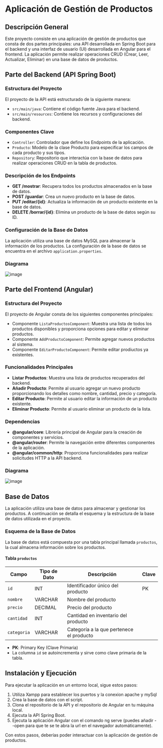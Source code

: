 # Aplicación de Gestión de Productos

## Descripción General

Este proyecto consiste en una aplicación de gestión de productos que consta de dos partes principales: una API desarrollada en Spring Boot para el backend y una interfaz de usuario (UI) desarrollada en Angular para el frontend. La aplicación permite realizar operaciones CRUD (Crear, Leer, Actualizar, Eliminar) en una base de datos de productos.

## Parte del Backend (API Spring Boot)

### Estructura del Proyecto

El proyecto de la API está estructurado de la siguiente manera:

- `src/main/java`: Contiene el código fuente Java para el backend.
- `src/main/resources`: Contiene los recursos y configuraciones del backend.

### Componentes Clave

- `Controller`: Controlador que define los Endpoints de la aplicación.
- `Producto`: Modelo de la clase Producto para especificar los campos de cada producto y sus tipos.
- `Repository`: Repositorio que interactúa con la base de datos para realizar operaciones CRUD en la tabla de productos.

### Descripción de los Endpoints

- **GET /mostrar**: Recupera todos los productos almacenados en la base de datos.
- **POST /guardar**: Crea un nuevo producto en la base de datos.
- **PUT /editar/{id}**: Actualiza la información de un producto existente en la base de datos.
- **DELETE /borrar/{id}**: Elimina un producto de la base de datos según su ID.

### Configuración de la Base de Datos

La aplicación utiliza una base de datos MySQL para almacenar la información de los productos. La configuración de la base de datos se encuentra en el archivo `application.properties`.

### Diagrama
![image](https://github.com/JavierTurienzo/Actividad_4_ADAT/assets/116888591/2e2bef8c-9700-4c16-af9c-680446008f95)

## Parte del Frontend (Angular)

### Estructura del Proyecto

El proyecto de Angular consta de los siguientes componentes principales:

- Componente `ListaProductosComponent`: Muestra una lista de todos los productos disponibles y proporciona opciones para editar y eliminar productos.
- Componente `AddProductoComponent`: Permite agregar nuevos productos al sistema.
- Componente `EditarProductoComponent`: Permite editar prodiuctos ya existentes.

### Funcionalidades Principales

- **Listar Productos**: Muestra una lista de productos recuperados del backend.
- **Añadir Producto**: Permite al usuario agregar un nuevo producto proporcionando los detalles como nombre, cantidad, precio y categoría.
- **Editar Producto**: Permite al usuario editar la información de un producto existente.
- **Eliminar Producto**: Permite al usuario eliminar un producto de la lista.

### Dependencias

- **@angular/core**: Librería principal de Angular para la creación de componentes y servicios.
- **@angular/router**: Permite la navegación entre diferentes componentes de la aplicación.
- **@angular/common/http**: Proporciona funcionalidades para realizar solicitudes HTTP a la API backend.

### Diagrama
![image](https://github.com/JavierTurienzo/Actividad_4_ADAT/assets/116888591/1161fa5e-c032-4941-a457-3b3913a6b0ff)

## Base de Datos

La aplicación utiliza una base de datos para almacenar y gestionar los productos. A continuación se detalla el esquema y la estructura de la base de datos utilizada en el proyecto.

### Esquema de la Base de Datos

La base de datos está compuesta por una tabla principal llamada `productos`, la cual almacena información sobre los productos.

#### Tabla `productos`

| Campo      | Tipo de Dato | Descripción                               | Clave |
|------------|--------------|-------------------------------------------|-------|
| `id`       | INT          | Identificador único del producto          | PK    |
| `nombre`   | VARCHAR      | Nombre del producto                       |       |
| `precio`   | DECIMAL      | Precio del producto                       |       |
| `cantidad` | INT          | Cantidad en inventario del producto       |       |
| `categoria`| VARCHAR      | Categoría a la que pertenece el producto  |       |

- **PK**: Primary Key (Clave Primaria)
- La columna `id` se autoincrementa y sirve como clave primaria de la tabla.

## Instalación y Ejecución

Para ejecutar la aplicación en un entorno local, sigue estos pasos:

1. Utiliza Xampp para establecer los puertos y la conexion apache y mySql
2. Crea la base de datos con el script.
1. Clona el repositorio de la API y el repositorio de Angular en tu máquina local.
3. Ejecuta la API Spring Boot.
4. Ejecuta la aplicación Angular con el comando ng serve (puedes añadir --open para que te se te abra la url en el navegador automáticamente).

Con estos pasos, deberías poder interactuar con la aplicación de gestión de productos.
